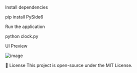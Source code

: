 Install dependencies

pip install PySide6

Run the application

python clock.py



UI Preview 

![image](https://github.com/user-attachments/assets/fa7341b3-22f2-4f79-9cb7-b1234636359d)





📜 License
This project is open-source under the MIT License.
